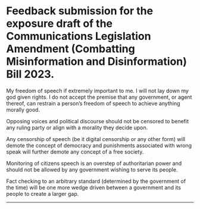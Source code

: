 # Feedback submission for the exposure draft of the Communications Legislation Amendment (Combatting Misinformation and Disinformation) Bill 2023.

 My freedom of speech if extremely important to me. I will not lay down my god given rights.  I do not accept the premise that any government, or agent thereof, can restrain a person’s freedom of speech to achieve anything morally good.

 Opposing voices and political discourse should not be censored to benefit any ruling party or align with a morality they decide upon.

 Any censorship of speech (be it digital censorship or any other form) will demote the concept of democracy and punishments associated with wrong speak will further demote any concept of a free society.

 Monitoring of citizens speech is an overstep of authoritarian power and should not be allowed by any government wishing to serve its people.

 Fact checking to an arbitrary standard (determined by the government of the time) will be one more wedge driven between a government and its people to create a larger gap.


-----

